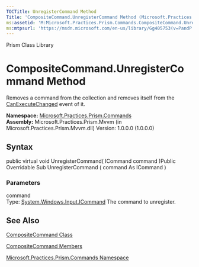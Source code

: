```yaml
---
TOCTitle: UnregisterCommand Method
Title: 'CompositeCommand.UnregisterCommand Method (Microsoft.Practices.Prism.Commands)'
ms:assetid: 'M:Microsoft.Practices.Prism.Commands.CompositeCommand.UnregisterCommand(System.Windows.Input.ICommand)'
ms:mtpsurl: 'https://msdn.microsoft.com/en-us/library/Gg405753(v=PandP.50)'
---
```


Prism Class Library

CompositeCommand.UnregisterCommand Method
=============================================

Removes a command from the collection and removes itself from the [CanExecuteChanged](http://msdn.microsoft.com/en-us/library/ms523106) event of it.

**Namespace:** [Microsoft.Practices.Prism.Commands](https://msdn.microsoft.com/library/microsoft.practices.prism.commands)
**Assembly:** Microsoft.Practices.Prism.Mvvm (in Microsoft.Practices.Prism.Mvvm.dll) Version: 1.0.0.0 (1.0.0.0)

## Syntax


public virtual void UnregisterCommand( ICommand command )Public Overridable Sub UnregisterCommand ( command As ICommand )

### Parameters

command  
Type: [System.Windows.Input.ICommand](http://msdn.microsoft.com/en-us/library/ms616869)
The command to unregister.

See Also
--------


[CompositeCommand Class](https://msdn.microsoft.com/library/microsoft.practices.prism.commands.compositecommand)

[CompositeCommand Members](https://msdn.microsoft.com/allmembers.t:microsoft.practices.prism.commands.compositecommand)

[Microsoft.Practices.Prism.Commands Namespace](https://msdn.microsoft.com/library/microsoft.practices.prism.commands)

